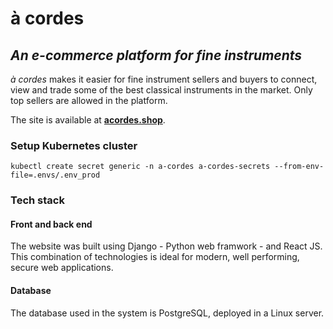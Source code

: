# à cordes
## *An e-commerce platform for fine instruments*

*à cordes* makes it easier for fine instrument sellers and buyers to connect, view and trade some of the best classical instruments in the market. Only top sellers are allowed in the platform.

The site is available at **[acordes.shop](http://acordes.shop)**.

### Setup Kubernetes cluster

```
kubectl create secret generic -n a-cordes a-cordes-secrets --from-env-file=.envs/.env_prod
```

### Tech stack

#### Front and back end

The website was built using Django - Python web framwork - and React JS. This combination of technologies is ideal for modern, well performing, secure web applications. 

#### Database

The database used in the system is PostgreSQL, deployed in a Linux server. 
